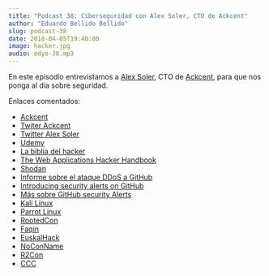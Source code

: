```yaml
---
title: "Podcast 38: Ciberseguridad con Alex Soler, CTO de Ackcent"
author: "Eduardo Bellido Bellido"
slug: podcast-38
date: 2018-04-05T19:40:00
image: hacker.jpg
audio: edyo-38.mp3
---
```


En este episodio entrevistamos a [Alex Soler](https://twitter.com/as0ler), CTO de [Ackcent](https://ackcent.com/), para que nos ponga al día sobre seguridad.

<!--more-->

Enlaces comentados:

- [Ackcent](https://ackcent.com/)
- [Twiter Ackcent](https://twitter.com/ackcentsecurity)
- [Twitter Alex Soler](https://twitter.com/as0ler)
- [Udemy](https://www.udemy.com/)
- [La biblia del hacker](https://www.casadellibro.com/libro-hacker-edicion-2006-incluye-cd-rom-anaya-multimedia/9788441519220/1057039)
- [The Web Applications Hacker Handbook](https://www.wiley.com/en-es/The+Web+Application+Hacker's+Handbook:+Finding+and+Exploiting+Security+Flaws,+2nd+Edition-p-9781118026472)
- [Shodan](https://www.shodan.io/)
- [Informe sobre el ataque DDoS a GitHub](https://githubengineering.com/ddos-incident-report/)
- [Introducing security alerts on GitHub](https://blog.github.com/2017-11-16-introducing-security-alerts-on-github)
- [Más sobre GitHub security Alerts](https://help.github.com/articles/about-security-alerts-for-vulnerable-dependencies/)
- [Kali Linux](https://www.kali.org)
- [Parrot Linux](https://www.parrotsec.org/)
- [RootedCon](https://www.rootedcon.com/inicio)
- [Faqin](https://faqin.org/es/)
- [EuskalHack](http://securitycongress.euskalhack.org/)
- [NoConName](https://www.noconname.org/)
- [R2Con](https://www.radare.org/con/)
- [CCC](https://www.ccc.de/en/)
